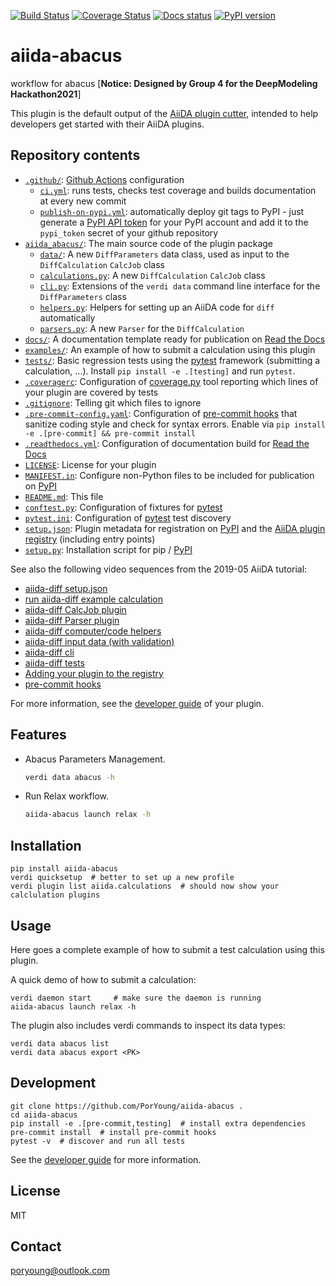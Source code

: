 [![Build Status](https://github.com/PorYoung/aiida-abacus/workflows/ci/badge.svg?branch=master)](https://github.com/PorYoung/aiida-abacus/actions)
[![Coverage Status](https://coveralls.io/repos/github/PorYoung/aiida-abacus/badge.svg?branch=master)](https://coveralls.io/github/PorYoung/aiida-abacus?branch=master)
[![Docs status](https://readthedocs.org/projects/aiida-abacus/badge)](http://aiida-abacus.readthedocs.io/)
[![PyPI version](https://badge.fury.io/py/aiida-abacus.svg)](https://badge.fury.io/py/aiida-abacus)

# aiida-abacus

workflow for abacus [**Notice: Designed by Group 4 for the DeepModeling Hackathon2021**]

This plugin is the default output of the
[AiiDA plugin cutter](https://github.com/aiidateam/aiida-plugin-cutter),
intended to help developers get started with their AiiDA plugins.

## Repository contents

-   [`.github/`](.github/): [Github Actions](https://github.com/features/actions) configuration
    -   [`ci.yml`](.github/workflows/ci.yml): runs tests, checks test coverage and builds documentation at every new commit
    -   [`publish-on-pypi.yml`](.github/workflows/publish-on-pypi.yml): automatically deploy git tags to PyPI - just generate a [PyPI API token](https://pypi.org/help/#apitoken) for your PyPI account and add it to the `pypi_token` secret of your github repository
-   [`aiida_abacus/`](aiida_abacus/): The main source code of the plugin package
    -   [`data/`](aiida_abacus/data/): A new `DiffParameters` data class, used as input to the `DiffCalculation` `CalcJob` class
    -   [`calculations.py`](aiida_abacus/calculations.py): A new `DiffCalculation` `CalcJob` class
    -   [`cli.py`](aiida_abacus/cli.py): Extensions of the `verdi data` command line interface for the `DiffParameters` class
    -   [`helpers.py`](aiida_abacus/helpers.py): Helpers for setting up an AiiDA code for `diff` automatically
    -   [`parsers.py`](aiida_abacus/parsers.py): A new `Parser` for the `DiffCalculation`
-   [`docs/`](docs/): A documentation template ready for publication on [Read the Docs](http://aiida-diff.readthedocs.io/en/latest/)
-   [`examples/`](examples/): An example of how to submit a calculation using this plugin
-   [`tests/`](tests/): Basic regression tests using the [pytest](https://docs.pytest.org/en/latest/) framework (submitting a calculation, ...). Install `pip install -e .[testing]` and run `pytest`.
-   [`.coveragerc`](.coveragerc): Configuration of [coverage.py](https://coverage.readthedocs.io/en/latest) tool reporting which lines of your plugin are covered by tests
-   [`.gitignore`](.gitignore): Telling git which files to ignore
-   [`.pre-commit-config.yaml`](.pre-commit-config.yaml): Configuration of [pre-commit hooks](https://pre-commit.com/) that sanitize coding style and check for syntax errors. Enable via `pip install -e .[pre-commit] && pre-commit install`
-   [`.readthedocs.yml`](.readthedocs.yml): Configuration of documentation build for [Read the Docs](https://readthedocs.org/)
-   [`LICENSE`](LICENSE): License for your plugin
-   [`MANIFEST.in`](MANIFEST.in): Configure non-Python files to be included for publication on [PyPI](https://pypi.org/)
-   [`README.md`](README.md): This file
-   [`conftest.py`](conftest.py): Configuration of fixtures for [pytest](https://docs.pytest.org/en/latest/)
-   [`pytest.ini`](pytest.ini): Configuration of [pytest](https://docs.pytest.org/en/latest/) test discovery
-   [`setup.json`](setup.json): Plugin metadata for registration on [PyPI](https://pypi.org/) and the [AiiDA plugin registry](https://aiidateam.github.io/aiida-registry/) (including entry points)
-   [`setup.py`](setup.py): Installation script for pip / [PyPI](https://pypi.org/)

See also the following video sequences from the 2019-05 AiiDA tutorial:

-   [aiida-diff setup.json](https://www.youtube.com/watch?v=2CxiuiA1uVs&t=240s)
-   [run aiida-diff example calculation](https://www.youtube.com/watch?v=2CxiuiA1uVs&t=403s)
-   [aiida-diff CalcJob plugin](https://www.youtube.com/watch?v=2CxiuiA1uVs&t=685s)
-   [aiida-diff Parser plugin](https://www.youtube.com/watch?v=2CxiuiA1uVs&t=936s)
-   [aiida-diff computer/code helpers](https://www.youtube.com/watch?v=2CxiuiA1uVs&t=1238s)
-   [aiida-diff input data (with validation)](https://www.youtube.com/watch?v=2CxiuiA1uVs&t=1353s)
-   [aiida-diff cli](https://www.youtube.com/watch?v=2CxiuiA1uVs&t=1621s)
-   [aiida-diff tests](https://www.youtube.com/watch?v=2CxiuiA1uVs&t=1931s)
-   [Adding your plugin to the registry](https://www.youtube.com/watch?v=760O2lDB-TM&t=112s)
-   [pre-commit hooks](https://www.youtube.com/watch?v=760O2lDB-TM&t=333s)

For more information, see the [developer guide](https://aiida-diff.readthedocs.io/en/latest/developer_guide) of your plugin.

## Features

-   Abacus Parameters Management.

    ```bash
    verdi data abacus -h
    ```

-   Run Relax workflow.

    ```bash
    aiida-abacus launch relax -h

    ```

## Installation

```shell
pip install aiida-abacus
verdi quicksetup  # better to set up a new profile
verdi plugin list aiida.calculations  # should now show your calclulation plugins
```

## Usage

Here goes a complete example of how to submit a test calculation using this plugin.

A quick demo of how to submit a calculation:

```shell
verdi daemon start     # make sure the daemon is running
aiida-abacus launch relax -h
```

The plugin also includes verdi commands to inspect its data types:

```shell
verdi data abacus list
verdi data abacus export <PK>
```

## Development

```shell
git clone https://github.com/PorYoung/aiida-abacus .
cd aiida-abacus
pip install -e .[pre-commit,testing]  # install extra dependencies
pre-commit install  # install pre-commit hooks
pytest -v  # discover and run all tests
```

See the [developer guide](http://aiida-abacus.readthedocs.io/en/latest/developer_guide/index.html) for more information.

## License

MIT

## Contact

poryoung@outlook.com
